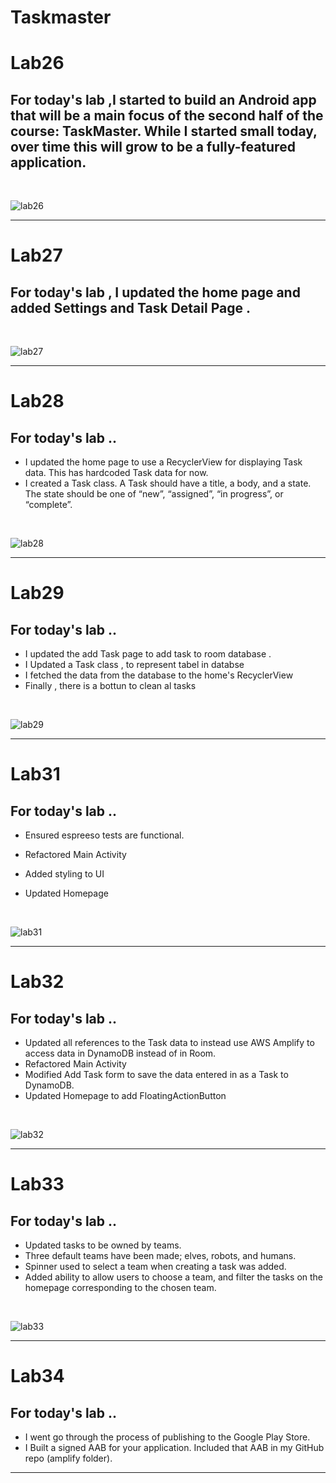 # Taskmaster
# Lab26
##  For today's lab ,I  started to build an Android app that will be a main focus of the second half of the course: TaskMaster. While I started small today, over time this will grow to be a fully-featured application.
<br>

![lab26](./screenshots/lab26.png)

-----------

# Lab27
##  For today's lab , I updated the home page and added Settings  and Task Detail Page .
<br>

![lab27](./screenshots/lab27.png)

-----------
# Lab28
##  For today's lab ..
*  I updated the home page to use a RecyclerView for displaying Task data. This has hardcoded Task data for now. 
* I created a Task class. A Task should have a title, a body, and a state. The state should be one of “new”, “assigned”, “in progress”, or “complete”.


<br>


![lab28](./screenshots/lab28.png)

-----------
# Lab29
##  For today's lab ..
*  I updated the add Task page  to add task to room database .
* I Updated a Task class , to represent tabel in databse
* I fetched the data from the database to the home's RecyclerView
* Finally , there is a bottun to clean al tasks 


<br>


![lab29](./screenshots/lab29.png)

-----------
# Lab31
##  For today's lab ..
* Ensured espreeso tests are functional.

* Refactored Main Activity

* Added styling to UI

* Updated Homepage




<br>


![lab31](./screenshots/lab31.png)

-----------
# Lab32
##  For today's lab ..
* Updated all references to the Task data to instead use AWS Amplify to access data in DynamoDB instead of in Room.
* Refactored Main Activity
* Modified Add Task form to save the data entered in as a Task to DynamoDB.
* Updated Homepage to add FloatingActionButton




<br>


![lab32](./screenshots/lab32.jpg)

-----------
# Lab33
##  For today's lab ..
* Updated tasks to be owned by teams.
* Three default teams have been made; elves, robots, and humans.
* Spinner used to select a team when creating a task was added.
* Added ability to allow users to choose a team, and filter the tasks on the homepage corresponding to the chosen team.





<br>


![lab33](./screenshots/lab33.jpg)

-----------
# Lab34
##  For today's lab ..
* I went go through the process of publishing to the Google Play Store.
* I Built a signed AAB for your application. Included that AAB in my GitHub repo (amplify folder).



-----------








